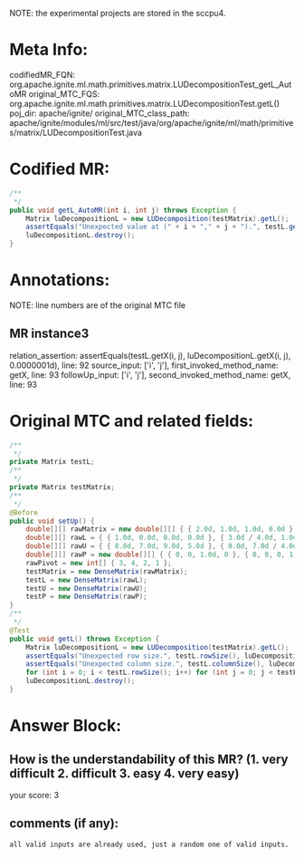 NOTE: the experimental projects are stored in the sccpu4.

# Meta Info:
codifiedMR_FQN:
org.apache.ignite.ml.math.primitives.matrix.LUDecompositionTest_getL_AutoMR
original_MTC_FQS:
org.apache.ignite.ml.math.primitives.matrix.LUDecompositionTest.getL()
poj_dir:
apache/ignite/
original_MTC_class_path:
apache/ignite/modules/ml/src/test/java/org/apache/ignite/ml/math/primitives/matrix/LUDecompositionTest.java

# Codified MR:
```java
/**
 */
public void getL_AutoMR(int i, int j) throws Exception {
    Matrix luDecompositionL = new LUDecomposition(testMatrix).getL();
    assertEquals("Unexpected value at (" + i + "," + j + ").", testL.getX(i, j), luDecompositionL.getX(i, j), 0.0000001d);
    luDecompositionL.destroy();
}
```

# Annotations:
NOTE: line numbers are of the original MTC file
## MR instance3
relation_assertion: assertEquals(testL.getX(i, j), luDecompositionL.getX(i, j), 0.0000001d), line: 92 
source_input: ['i', 'j'], first_invoked_method_name: getX, line: 93 
followUp_input: ['i', 'j'], second_invoked_method_name: getX, line: 93 


# Original MTC and related fields:
```java
/**
 */
private Matrix testL;
/**
 */
private Matrix testMatrix;
/**
 */
@Before
public void setUp() {
    double[][] rawMatrix = new double[][] { { 2.0d, 1.0d, 1.0d, 0.0d }, { 4.0d, 3.0d, 3.0d, 1.0d }, { 8.0d, 7.0d, 9.0d, 5.0d }, { 6.0d, 7.0d, 9.0d, 8.0d } };
    double[][] rawL = { { 1.0d, 0.0d, 0.0d, 0.0d }, { 3.0d / 4.0d, 1.0d, 0.0d, 0.0d }, { 1.0d / 2.0d, -2.0d / 7.0d, 1.0d, 0.0d }, { 1.0d / 4.0d, -3.0d / 7.0d, 1.0d / 3.0d, 1.0d } };
    double[][] rawU = { { 8.0d, 7.0d, 9.0d, 5.0d }, { 0.0d, 7.0d / 4.0d, 9.0d / 4.0d, 17.0d / 4.0d }, { 0.0d, 0.0d, -6.0d / 7.0d, -2.0d / 7.0d }, { 0.0d, 0.0d, 0.0d, 2.0d / 3.0d } };
    double[][] rawP = new double[][] { { 0, 0, 1.0d, 0 }, { 0, 0, 0, 1.0d }, { 0, 1.0d, 0, 0 }, { 1.0d, 0, 0, 0 } };
    rawPivot = new int[] { 3, 4, 2, 1 };
    testMatrix = new DenseMatrix(rawMatrix);
    testL = new DenseMatrix(rawL);
    testU = new DenseMatrix(rawU);
    testP = new DenseMatrix(rawP);
}
/**
 */
@Test
public void getL() throws Exception {
    Matrix luDecompositionL = new LUDecomposition(testMatrix).getL();
    assertEquals("Unexpected row size.", testL.rowSize(), luDecompositionL.rowSize());
    assertEquals("Unexpected column size.", testL.columnSize(), luDecompositionL.columnSize());
    for (int i = 0; i < testL.rowSize(); i++) for (int j = 0; j < testL.columnSize(); j++) assertEquals("Unexpected value at (" + i + "," + j + ").", testL.getX(i, j), luDecompositionL.getX(i, j), 0.0000001d);
    luDecompositionL.destroy();
}

```


# Answer Block: 
## How is the understandability of this MR? (1. very difficult 2. difficult 3. easy 4. very easy)
your score: 3
 
## comments (if any): 
```txt
all valid inputs are already used, just a random one of valid inputs.
```
